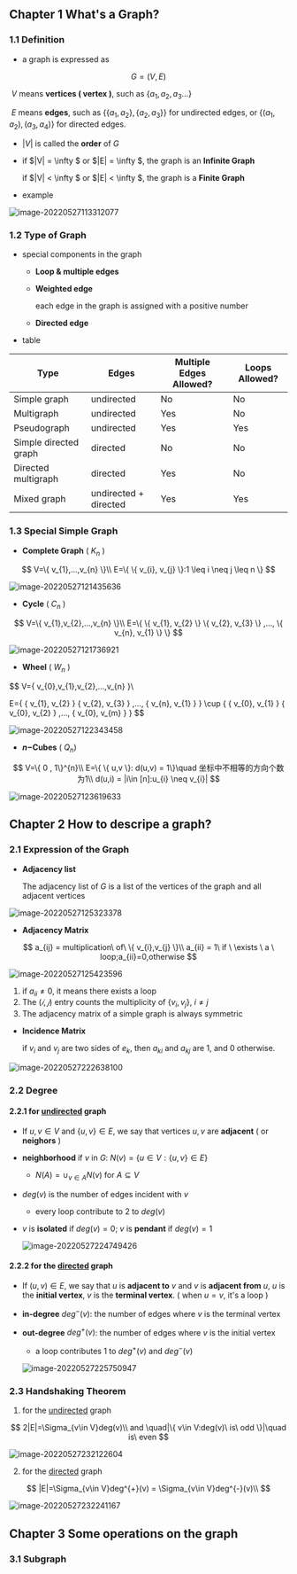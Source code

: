 ## Chapter 1 What's a Graph?

### 1.1 Definition

- a graph is expressed as 

$$
G = (V, E)
$$

​	$V$ means **vertices ( vertex )**, such as $\{a_{1},a_{2},a_{3}...\}$

​	$E$ means **edges**, such as $\{\{a_{1}, a_{2}\},\{a_{2},a_{3}\}\}$ for undirected edges, or $\{ (a_{1},a_{2}),(a_{3},a_{4}) \}$ 	for directed edges.

- $|V|$ is called the **order** of $G$

- if $|V| = \infty $ or $|E| = \infty $, the graph is an **Infinite Graph**

  if $|V| < \infty $ or $|E| < \infty $, the graph is a **Finite Graph**

- example

![image-20220527113312077](https://github.com/skkk256/Discrete-Math/raw/main/images/image-20220527113312077.png)

### 1.2 Type of Graph

- special components in the graph

  - **Loop & multiple edges**

  - **Weighted edge**

    each edge in the graph is assigned with a positive number

  - **Directed edge**

- table

| Type                  | Edges                 | Multiple Edges Allowed? | Loops Allowed? |
| --------------------- | --------------------- | ----------------------- | -------------- |
| Simple graph          | undirected            | No                      | No             |
| Multigraph            | undirected            | Yes                     | No             |
| Pseudograph           | undirected            | Yes                     | Yes            |
| Simple directed graph | directed              | No                      | No             |
| Directed multigraph   | directed              | Yes                     | No             |
| Mixed graph           | undirected + directed | Yes                     | Yes            |

### 1.3 Special Simple Graph

- **Complete Graph** ( $K_{n}$ )

$$
V=\{ v_{1},...,v_{n} \}\\
E=\{ \{ v_{i}, v_{j} \}:1 \leq i \neq j \leq n \}
$$

![image-20220527121435636](https://github.com/skkk256/Discrete-Math/raw/main/images/image-20220527121435636.png)

- **Cycle** ( $C_{n}$ )

$$
V=\{ v_{1},v_{2},...,v_{n} \}\\
E=\{ \{ v_{1}, v_{2} \} \{ v_{2}, v_{3} \} ,..., \{ v_{n}, v_{1} \} \}
$$

![image-20220527121736921](https://github.com/skkk256/Discrete-Math/raw/main/images/image-20220527121736921.png)

- **Wheel** ( $W_{n}$ )

$$
V=\{ v_{0},v_{1},v_{2},...,v_{n} \}\\

E=\{ \{ v_{1}, v_{2} \} \{ v_{2}, v_{3} \} ,..., \{ v_{n}, v_{1} \} \} \cup \{ \{ v_{0}, v_{1} \} \{ v_{0}, v_{2} \} ,..., \{ v_{0}, v_{m} \} \}
$$

![image-20220527122343458](https://github.com/skkk256/Discrete-Math/raw/main/images/image-20220527122343458.png)

- **$n-$Cubes** ( $Q_{n}$)

$$
V=\{ 0 , 1\}^{n}\\
E=\{ \{ u,v \}: d(u,v) = 1\}\quad 坐标中不相等的方向个数为1\\
d(u,i) = |i\in [n]:u_{i} \neq v_{i}|
$$

![image-20220527123619633](https://github.com/skkk256/Discrete-Math/raw/main/images/image-20220527123619633.png)

## Chapter 2 How to descripe a graph?

### 2.1 Expression of the Graph

- **Adjacency list**

  The adjacency list of $G$ is a list of the vertices of the graph and all adjacent vertices

![image-20220527125323378](https://github.com/skkk256/Discrete-Math/raw/main/images/image-20220527125323378.png)

- **Adjacency Matrix**

$$
a_{ij} = multiplication\ of\ \{ v_{i},v_{j} \}\\
a_{ii} = 1\ if \ \exists \ a \ loop;a_{ii}=0,otherwise
$$

  ![image-20220527125423596](https://github.com/skkk256/Discrete-Math/raw/main/images/image-20220527125423596.png)

1. if $a_{ii} \neq 0$, it means there exists a loop
2. The $(𝑖,𝑗)$ entry counts the multiplicity of $\{v_{i}, v_{j}\}$, $i ≠ j$
3. The adjacency matrix of a simple graph is always symmetric

- **Incidence Matrix**

  if $v_{i}$ and $v_{j}$ are two sides of $e_{k}$, then $a_{ki}$ and $a_{kj}$ are 1, and 0 otherwise.

![image-20220527222638100](https://github.com/skkk256/Discrete-Math/raw/main/images/image-20220527222638100.png)

### 2.2 Degree

#### 2.2.1 for <u>undirected</u> graph

- If $u,v\in V$ and $\{u,v\}\in E$, we say that vertices $u,v$ are **adjacent** ( or **neighors** )

- **neighborhood** if $v$ in $G$:  $N(v) = \{ u\in V:\{ u,v \} \in E \}$

  - $N(A) = \cup_{v\in A} N(v)$ for $A ⊆ V$

- $deg(v)$ is the number of edges incident with $v$

  - every loop contribute to 2 to $deg(v)$

- $v$ is **isolated** if $deg(v)=0$; $v$ is **pendant** if $deg(v)=1$

  ![image-20220527224749426](https://github.com/skkk256/Discrete-Math/raw/main/images/image-20220527224749426.png)

#### 2.2.2 for the <u>directed</u> graph

- If $(u,v)\in E$, we say that $u$ is **adjacent to** $v$ and $v$ is **adjacent from** $u$, $u$ is the **initial vertex**, $v$ is the **terminal vertex**. ( when $u=v$, it's a loop )

- **in-degree** $deg^{-}(v)$: the number of edges where $v$ is the terminal vertex

- **out-degree** $deg^{+}(v)$: the number of edges where $v$ is the initial vertex

  - a loop contributes 1 to $deg^{+}(v)$ and $deg^{-}(v)$

  ![image-20220527225750947](https://github.com/skkk256/Discrete-Math/raw/main/images/image-20220527225750947.png)

### 2.3 Handshaking Theorem

1. for the <u>undirected</u> graph

$$
2|E|=\Sigma_{v\in V}deg(v)\\
and \quad|\{ v\in V:deg(v)\ is\ odd \}|\quad is\ even
$$

   ![image-20220527232122604](https://github.com/skkk256/Discrete-Math/raw/main/images/image-20220527232122604.png)

2. for the <u>directed</u> graph

$$
|E|=\Sigma_{v\in V}deg^{+}(v) = \Sigma_{v\in V}deg^{-}(v)\\
$$

![image-20220527232241167](https://github.com/skkk256/Discrete-Math/raw/main/images/image-20220527232241167.png)

## Chapter 3 Some operations on the graph

### 3.1 Subgraph

